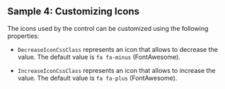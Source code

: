 ## Sample 4: Customizing Icons

The icons used by the control can be customized using the following properties:

* `DecreaseIconCssClass` represents an icon that allows to decrease the value. The default value is `fa fa-minus` (FontAwesome).

* `IncreaseIconCssClass` represents an icon that allows to increase the value. The default value is `fa fa-plus` (FontAwesome).